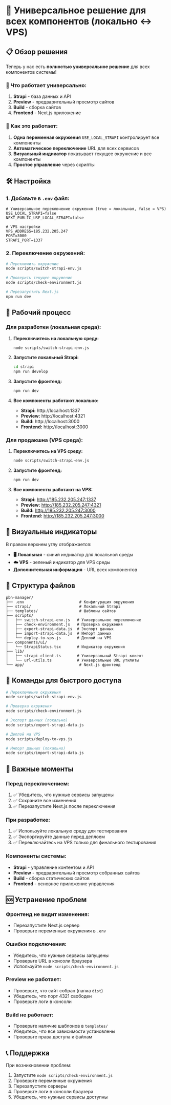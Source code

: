 # 🔄 Универсальное решение для всех компонентов (локально ↔ VPS)

## 📋 Обзор решения

Теперь у нас есть **полностью универсальное решение** для всех компонентов системы!

### 🎯 Что работает универсально:

1. **Strapi** - база данных и API
2. **Preview** - предварительный просмотр сайтов
3. **Build** - сборка сайтов
4. **Frontend** - Next.js приложение

### 🔧 Как это работает:

1. **Одна переменная окружения** `USE_LOCAL_STRAPI` контролирует все компоненты
2. **Автоматическое переключение** URL для всех сервисов
3. **Визуальный индикатор** показывает текущее окружение и все компоненты
4. **Простое управление** через скрипты

## 🛠️ Настройка

### 1. Добавьте в `.env` файл:

```env
# Универсальное переключение окружения (true = локальная, false = VPS)
USE_LOCAL_STRAPI=false
NEXT_PUBLIC_USE_LOCAL_STRAPI=false

# VPS настройки
VPS_ADDRESS=185.232.205.247
PORT=3000
STRAPI_PORT=1337
```

### 2. Переключение окружений:

```bash
# Переключить окружение
node scripts/switch-strapi-env.js

# Проверить текущее окружение
node scripts/check-environment.js

# Перезапустить Next.js
npm run dev
```

## 🔄 Рабочий процесс

### **Для разработки (локальная среда):**

1. **Переключитесь на локальную среду:**
   ```bash
   node scripts/switch-strapi-env.js
   ```

2. **Запустите локальный Strapi:**
   ```bash
   cd strapi
   npm run develop
   ```

3. **Запустите фронтенд:**
   ```bash
   npm run dev
   ```

4. **Все компоненты работают локально:**
   - **Strapi:** http://localhost:1337
   - **Preview:** http://localhost:4321
   - **Build:** http://localhost:3000
   - **Frontend:** http://localhost:3000

### **Для продакшна (VPS среда):**

1. **Переключитесь на VPS среду:**
   ```bash
   node scripts/switch-strapi-env.js
   ```

2. **Запустите фронтенд:**
   ```bash
   npm run dev
   ```

3. **Все компоненты работают на VPS:**
   - **Strapi:** http://185.232.205.247:1337
   - **Preview:** http://185.232.205.247:4321
   - **Build:** http://185.232.205.247:3000
   - **Frontend:** http://185.232.205.247:3000

## 🎨 Визуальные индикаторы

В правом верхнем углу отображается:

- **🖥️ Локальная** - синий индикатор для локальной среды
- **☁️ VPS** - зеленый индикатор для VPS среды
- **Дополнительная информация** - URL всех компонентов

## 📁 Структура файлов

```
pbn-manager/
├── .env                        # Конфигурация окружения
├── strapi/                     # Локальный Strapi
├── templates/                  # Шаблоны сайтов
├── scripts/
│   ├── switch-strapi-env.js   # Универсальное переключение
│   ├── check-environment.js   # Проверка окружения
│   ├── export-strapi-data.js  # Экспорт данных
│   ├── import-strapi-data.js  # Импорт данных
│   └── deploy-to-vps.js       # Деплой на VPS
├── components/ui/
│   └── StrapiStatus.tsx       # Индикатор окружения
├── lib/
│   ├── strapi-client.ts       # Универсальный Strapi клиент
│   └── url-utils.ts           # Универсальные URL утилиты
└── app/                        # Next.js фронтенд
```

## 🔧 Команды для быстрого доступа

```bash
# Переключение окружения
node scripts/switch-strapi-env.js

# Проверка окружения
node scripts/check-environment.js

# Экспорт данных (локально)
node scripts/export-strapi-data.js

# Деплой на VPS
node scripts/deploy-to-vps.js

# Импорт данных (локально)
node scripts/import-strapi-data.js
```

## 🚨 Важные моменты

### **Перед переключением:**

1. ✅ Убедитесь, что нужные сервисы запущены
2. ✅ Сохраните все изменения
3. ✅ Перезапустите Next.js после переключения

### **При разработке:**

1. ✅ Используйте локальную среду для тестирования
2. ✅ Экспортируйте данные перед деплоем
3. ✅ Переключайтесь на VPS только для финального тестирования

### **Компоненты системы:**

- **Strapi** - управление контентом и API
- **Preview** - предварительный просмотр собранных сайтов
- **Build** - сборка статических сайтов
- **Frontend** - основное приложение управления

## 🆘 Устранение проблем

### **Фронтенд не видит изменения:**
- Перезапустите Next.js сервер
- Проверьте переменные окружения в `.env`

### **Ошибки подключения:**
- Убедитесь, что нужные сервисы запущены
- Проверьте URL в консоли браузера
- Используйте `node scripts/check-environment.js`

### **Preview не работает:**
- Проверьте, что сайт собран (папка `dist`)
- Убедитесь, что порт 4321 свободен
- Проверьте логи в консоли

### **Build не работает:**
- Проверьте наличие шаблонов в `templates/`
- Убедитесь, что все зависимости установлены
- Проверьте права доступа к файлам

## 📞 Поддержка

При возникновении проблем:
1. Запустите `node scripts/check-environment.js`
2. Проверьте переменные окружения
3. Перезапустите серверы
4. Проверьте логи в консоли браузера
5. Убедитесь, что нужные сервисы доступны 